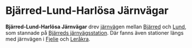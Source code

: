 # Bjärred-Lund-Harlösa Järnvägar

**Bjärred-Lund-Harlösa Järnvägar** drev [järnväg](järnväg)en mellan [Bjärred](bjärred) och [Lund](lund), som stannade på [Bjärreds järnvägsstation](bjärreds%20järnvägsstation). Där fanns även stationer längs med järnvägen i [Fjelie](fjelie) och [Leråkra](leråkra).
